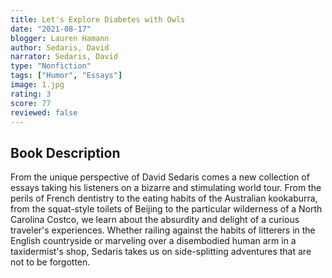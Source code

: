 ```yaml
---
title: Let's Explore Diabetes with Owls
date: "2021-08-17"
blogger: Lauren Hamann
author: Sedaris, David
narrator: Sedaris, David
type: "Nonfiction"
tags: ["Humor", "Essays"]
image: 1.jpg
rating: 3
score: 77
reviewed: false
---
```


## Book Description

From the unique perspective of David Sedaris comes a new collection of essays taking his listeners on a bizarre and stimulating world tour. From the perils of French dentistry to the eating habits of the Australian kookaburra, from the squat-style toilets of Beijing to the particular wilderness of a North Carolina Costco, we learn about the absurdity and delight of a curious traveler's experiences. Whether railing against the habits of litterers in the English countryside or marveling over a disembodied human arm in a taxidermist's shop, Sedaris takes us on side-splitting adventures that are not to be forgotten.
